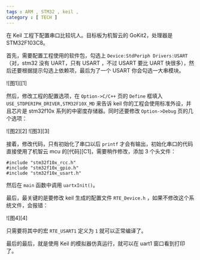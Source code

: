 ```yaml
---
tags : ARM , STM32 , keil , 
category : [ TECH ]
---
```


在 Keil 工程下配置串口比较坑人。目标板为机智云的 GoKit2，处理器是 STM32F103C8。

首先，需要配置工程使用的软件包，勾选上 `Device:StdPeriph Drivers:USART`（对，stm32 没有 UART，只有 USART ，不过 USART 要比 UART 快很多），然后还要根据提示勾选上依赖项，最后为了一个 USART 你会勾选一大串模块。

![图1][[1]

然后，修改工程的配置选项，在 `Option->C/C++` 页的 `Define` 框填入`USE_STDPERIPH_DRIVER,STM32F10X_MD` 来告诉 keil 你的工程会使用标准外设，并且芯片是 stm32f10x 系列的中密度存储器。同时还要修改 `Option->Debug` 页的几个选项：

![图2][2]
![图3][3]

接着，修改代码，只有初始化了串口以后 `printf` 才会有输出，初始化串口的代码直接使用了机智云 mcu 的[代码][C1]，需要稍作修改，添加 3 个头文件：

```
#include "stm32f10x_rcc.h"
#include "stm32f10x_gpio.h"
#include "stm32f10x_usart.h"
```

然后在 `main` 函数中调用 `uartxInit()`。

最后，最关键的是要修改 keil 生成的配置文件 `RTE_Device.h` ，如果不修改这个系统文件，会报错：

![图4][4]

只需要将其中的宏 `RTE_USART1` 定义为 `1` 就可以正常编译了。

最后的最后，就是使用 Keil 的模拟器仿真运行，就可以在 uart1 窗口看到打印了。

